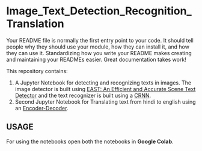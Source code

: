 # Image_Text_Detection_Recognition_Translation

Your README file is normally the first entry point to your code. It should tell people why they should use your module, how they can install it, and how they can use it. Standardizing how you write your README makes creating and maintaining your READMEs easier. Great documentation takes work!

This repository contains:

1. A Jupyter Notebook for detecting and recognizing texts in images. The image detector is built using [EAST: An Efficient and Accurate Scene Text Detector](https://arxiv.org/pdf/1704.03155) and the text recognizer is built using a [CRNN](https://arxiv.org/pdf/1507.05717).
2. Second Jupyter Notebook for Translating text from hindi to english using an [Encoder-Decoder](https://arxiv.org/pdf/1409.0473).

## USAGE
For using the notebooks open both the notebooks in **Google Colab**.
